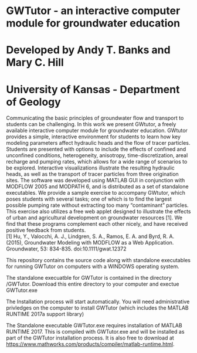 # GWTutor - an interactive computer module for groundwater education
# Developed by Andy T. Banks and Mary C. Hill
# University of Kansas - Department of Geology 

Communicating the basic principles of groundwater flow and transport to students can be challenging. In this work we present GWtutor, a freely available interactive computer module for groundwater education.  GWtutor provides a simple, interactive environment for students to learn how key modeling parameters affect hydraulic heads and the flow of tracer particles. Students are presented with options to include the effects of confined and unconfined conditions, heterogeneity, anisotropy, time-discretization, areal recharge and pumping rates, which allows for a wide range of scenarios to be explored. Interactive visualizations illustrate the resulting hydraulic heads, as well as the transport of tracer particles from three origination sites. The software was developed using MATLAB GUI in conjunction with MODFLOW 2005 and MODPATH 6, and is distributed as a set of standalone executables. We provide a sample exercise to accompany GWtutor, which poses students with several tasks; one of which is to find the largest possible pumping rate without extracting too many “contaminant” particles. This exercise also utilizes a free web applet designed to illustrate the effects of urban and agricultural development on groundwater resources [1]. We find that these programs complement each other nicely, and have received positive feedback from students.   
[1]      Hu, Y., Valocchi, A. J., Lindgren, S. A., Ramos, E. A. and Byrd, R. A. (2015), Groundwater Modeling with MODFLOW as a Web Application. Groundwater, 53: 834-835. doi:10.1111/gwat.12372

This repository contains the source code along with standalone executables for running GWTutor on computers with a WINDOWS operating system. 

The standalone execuatble for GWTutor is contained in the directory /GWTutor. Download this entire directory to your computer and exectue GWTutor.exe

The Installation process will start automatically. You will need administrative privledges on the computer to install GWTutor (which includes the MATLAB RUNTIME 2017a support library) 

The Standalone executable GWTutor.exe requires installation of MATLAB RUNTIME 2017.  This is compiled with GWTutor.exe and will be installed as part of the GWTutor installation process. It is also free to download at https://www.mathworks.com/products/compiler/matlab-runtime.html. 





